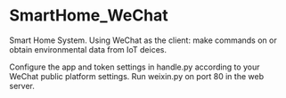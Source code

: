 # SmartHome_WeChat
Smart Home System. Using WeChat as the client: make commands on or obtain environmental data from IoT deices.

Configure the app and token settings in handle.py according to your WeChat public platform settings.
Run weixin.py on port 80 in the web server.

